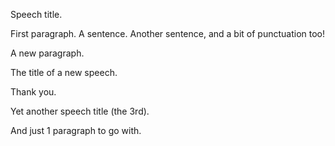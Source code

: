 Speech title.

First paragraph. A sentence. Another sentence, and a bit of punctuation too!

A new paragraph.



The title of a new speech.

Thank you.



Yet another speech title (the 3rd).

And just 1 paragraph to go with.

